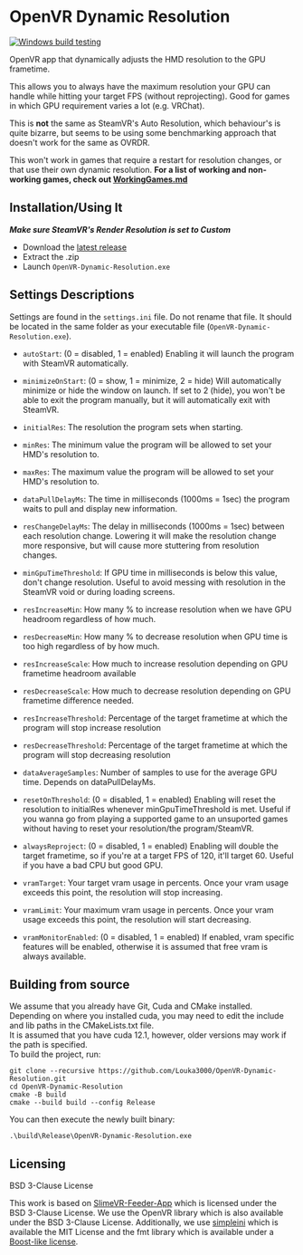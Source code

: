 # OpenVR Dynamic Resolution

[![Windows build testing](https://github.com/Louka3000/OpenVR-Dynamic-Resolution/actions/workflows/vs17.yml/badge.svg)](https://github.com/Louka3000/OpenVR-Dynamic-Resolution/actions/workflows/vs17.yml)

OpenVR app that dynamically adjusts the HMD resolution to the GPU frametime.

This allows you to always have the maximum resolution your GPU can handle while hitting your target FPS (without reprojecting). Good for games in which GPU requirement varies a lot (e.g. VRChat).

This is **not** the same as SteamVR's Auto Resolution, which behaviour's is quite bizarre, but seems to be using some benchmarking approach that doesn't work for the same as OVRDR.

This won't work in games that require a restart for resolution changes, or that use their own dynamic resolution. **For a list of working and non-working games, check out [WorkingGames.md](WorkingGames.md)**

## Installation/Using It

**_Make sure SteamVR's Render Resolution is set to Custom_**

- Download the [latest release ](https://github.com/Louka3000/OpenVR-Dynamic-Resolution/releases/latest/download/OpenVR-Dynamic-Resolution.zip)
- Extract the .zip
- Launch `OpenVR-Dynamic-Resolution.exe`

## Settings Descriptions

Settings are found in the `settings.ini` file. Do not rename that file. It should be located in the same folder as your executable file (`OpenVR-Dynamic-Resolution.exe`).

- `autoStart`: (0 = disabled, 1 = enabled) Enabling it will launch the program with SteamVR automatically.

- `minimizeOnStart`: (0 = show, 1 = minimize, 2 = hide) Will automatically minimize or hide the window on launch. If set to 2 (hide), you won't be able to exit the program manually, but it will automatically exit with SteamVR.

- `initialRes`: The resolution the program sets when starting.

- `minRes`: The minimum value the program will be allowed to set your HMD's resolution to.

- `maxRes`: The maximum value the program will be allowed to set your HMD's resolution to.

- `dataPullDelayMs`: The time in milliseconds (1000ms = 1sec) the program waits to pull and display new information.

- `resChangeDelayMs`: The delay in milliseconds (1000ms = 1sec) between each resolution change. Lowering it will make the resolution change more responsive, but will cause more stuttering from resolution changes.

- `minGpuTimeThreshold`: If GPU time in milliseconds is below this value, don't change resolution. Useful to avoid messing with resolution in the SteamVR void or during loading screens.

- `resIncreaseMin`: How many % to increase resolution when we have GPU headroom regardless of how much.

- `resDecreaseMin`: How many % to decrease resolution when GPU time is too high regardless of by how much.

- `resIncreaseScale`: How much to increase resolution depending on GPU frametime headroom available

- `resDecreaseScale`: How much to decrease resolution depending on GPU frametime difference needed.

- `resIncreaseThreshold`: Percentage of the target frametime at which the program will stop increase resolution

- `resDecreaseThreshold`: Percentage of the target frametime at which the program will stop decreasing resolution

- `dataAverageSamples`: Number of samples to use for the average GPU time. Depends on dataPullDelayMs.

- `resetOnThreshold`: (0 = disabled, 1 = enabled) Enabling will reset the resolution to initialRes whenever minGpuTimeThreshold is met. Useful if you wanna go from playing a supported game to an unsuported games without having to reset your resolution/the program/SteamVR.

- `alwaysReproject`: (0 = disabled, 1 = enabled) Enabling will double the target frametime, so if you're at a target FPS of 120, it'll target 60. Useful if you have a bad CPU but good GPU.
- `vramTarget`: Your target vram usage in percents. Once your vram usage exceeds this point, the resolution will stop increasing.  
- `vramLimit`: Your maximum vram usage in percents. Once your vram usage exceeds this point, the resolution will start decreasing.
- ``vramMonitorEnabled``: (0 = disabled, 1 = enabled) If enabled, vram specific features will be enabled, otherwise it is assumed that free vram is always available.
## Building from source

We assume that you already have Git, Cuda and CMake installed.
Depending on where you installed cuda, you may need to edit the include and lib paths in the CMakeLists.txt file.  
It is assumed that you have cuda 12.1, however, older versions may work if the path is specified.  
To build the project, run:

```
git clone --recursive https://github.com/Louka3000/OpenVR-Dynamic-Resolution.git
cd OpenVR-Dynamic-Resolution
cmake -B build
cmake --build build --config Release
```

You can then execute the newly built binary:

```
.\build\Release\OpenVR-Dynamic-Resolution.exe
```

## Licensing

BSD 3-Clause License

This work is based on [SlimeVR-Feeder-App](https://github.com/SlimeVR/SlimeVR-Feeder-App) which is licensed under the BSD 3-Clause License. We use the OpenVR library which is also available under the BSD 3-Clause License. Additionally, we use [simpleini](https://github.com/brofield/simpleini) which is available the MIT License and the fmt library which is available under a [Boost-like license](https://github.com/fmtlib/fmt/blob/master/LICENSE.rst).
